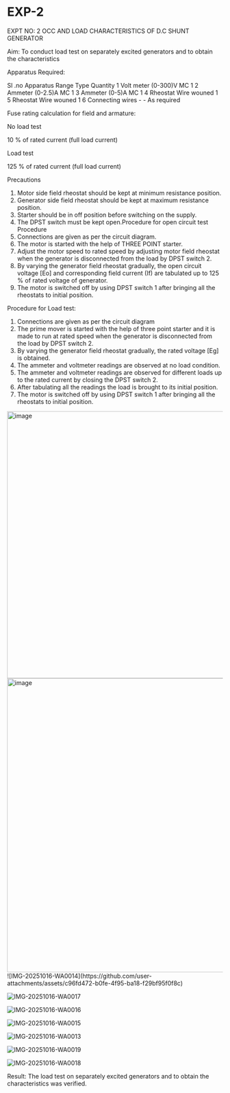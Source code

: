 # EXP-2
EXPT NO: 2 OCC AND LOAD CHARACTERISTICS OF D.C SHUNT GENERATOR

Aim:
To conduct load test on separately excited generators and to obtain the characteristics

Apparatus Required:

Sl .no	Apparatus	Range	Type	Quantity
1	Volt meter	(0-300)V	MC	1
2	Ammeter	(0-2.5)A	MC	1
3	Ammeter	(0-5)A	MC	1
4	Rheostat		Wire wouned	1
5	Rheostat		Wire wouned	1
6	Connecting wires	-	-	As required

Fuse rating calculation for field and armature:

No load test

10 % of rated current (full load current)

Load test

125 % of rated current (full load current)

Precautions

1.   Motor side field rheostat should be kept at minimum resistance position.
2.   Generator side field rheostat should be kept at maximum resistance position.
3.   Starter should be in off position before switching on the supply.
4.   The DPST switch must be kept open.Procedure for open circuit test
Procedure
1.   Connections are given as per the circuit diagram.
2.   The motor is started with the help of THREE POINT starter.
3.   Adjust the motor speed to rated speed by adjusting motor field rheostat when the generator is disconnected from the load by DPST switch 2.
4.   By  varying  the  generator  field  rheostat  gradually,  the  open  circuit  voltage  [Eo]  and corresponding field current (If) are tabulated up to 125 % of rated voltage of generator.
5.   The motor is switched off by using DPST switch 1 after bringing all the rheostats to initial position.

Procedure for Load test:

1.   Connections are given as per the circuit diagram
2.   The prime mover is started with the help of three point starter and it is made to run at rated speed when the generator is disconnected from the load by DPST switch 2.
3.   By varying the generator field rheostat gradually, the rated voltage [Eg] is obtained.
4.   The ammeter and voltmeter readings are observed at no load condition.
5.   The ammeter and voltmeter readings are observed for different loads up to the rated current by closing the DPST switch 2.
6.   After tabulating all the readings the load is brought to its initial position.
7.   The motor is switched off by using DPST switch 1 after bringing all the rheostats to initial position.
<img width="694" height="623" alt="image" src="https://github.com/user-attachments/assets/b5a1865b-ecb8-4676-bec7-e6ea541abcd3" />
<img width="904" height="686" alt="image" src="https://github.com/user-attachments/assets/cae77da3-f3fa-459f-a66d-f19525c77129" />
![IMG-20251016-WA0014](https://github.com/user-attachments/assets/c96fd472-b0fe-4f95-ba18-f29bf95f0f8c)

![IMG-20251016-WA0017](https://github.com/user-attachments/assets/16fbf88e-509b-4427-8c9c-64be9f1a2f28)

![IMG-20251016-WA0016](https://github.com/user-attachments/assets/35bb1b1d-d493-4be8-b556-e4ba8876ff24)

![IMG-20251016-WA0015](https://github.com/user-attachments/assets/f0faedb1-cc1d-46a1-83c3-d80d478acbeb)

![IMG-20251016-WA0013](https://github.com/user-attachments/assets/76aceab6-ea20-428c-9fb8-53d2cc04311e)

![IMG-20251016-WA0019](https://github.com/user-attachments/assets/4b9af837-e3b7-493f-aab2-5a0e98d59584)

![IMG-20251016-WA0018](https://github.com/user-attachments/assets/edd5ed3b-7c5e-4d9b-bd9e-41246dfd805b)




 
Result:
The load test on separately excited generators and to obtain the characteristics was verified.
